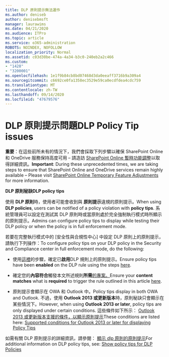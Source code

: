 ```yaml
---
title: DLP 原則提示無法運作
ms.author: deniseb
author: denisebmsft
manager: laurawims
ms.date: 04/21/2020
ms.audience: ITPro
ms.topic: article
ms.service: o365-administration
ROBOTS: NOINDEX, NOFOLLOW
localization_priority: Normal
ms.assetid: c03d30be-474a-4a34-b3c0-240eb2a2c466
ms.custom:
- "1428"
- "3200001"
ms.openlocfilehash: 1e1f9b84cb8bd07468d3da0eeaff3716b9a309a4
ms.sourcegitcommit: c6692ce0fa1358ec3529e59ca0ecdfdea4cdc759
ms.translationtype: MT
ms.contentlocale: zh-TW
ms.lasthandoff: 09/14/2020
ms.locfileid: "47679576"
---
```

# <a name="dlp-policy-tip-issues"></a><span data-ttu-id="bfef9-102">DLP 原則提示問題</span><span class="sxs-lookup"><span data-stu-id="bfef9-102">DLP Policy Tip issues</span></span>

<span data-ttu-id="bfef9-103">**重要**：在這些前所未有的情況下，我們會採取下列步驟以確保 SharePoint Online 和 OneDrive 服務保持高度可用 – 請造訪 [SharePoint Online 暫時功能調整](https://aka.ms/ODSPAdjustments)以取得詳細資訊。</span><span class="sxs-lookup"><span data-stu-id="bfef9-103">**Important**: During these unprecedented times, we are taking steps to ensure that SharePoint Online and OneDrive services remain highly available – Please visit [SharePoint Online Temporary Feature Adjustments](https://aka.ms/ODSPAdjustments) for more information.</span></span>

<span data-ttu-id="bfef9-104">**DLP 原則秘訣**</span><span class="sxs-lookup"><span data-stu-id="bfef9-104">**DLP policy tips**</span></span>

<span data-ttu-id="bfef9-105">使用 **DLP 原則**時，使用者可能會收到與 **原則提示**違規的原則提示。</span><span class="sxs-lookup"><span data-stu-id="bfef9-105">When using **DLP policies**, users can be notified of a policy violation with **policy tips**.</span></span> <span data-ttu-id="bfef9-106">系統管理員可以設定在測試其 DLP 原則時或當原則處於完全強制執行模式時所顯示的原則提示。</span><span class="sxs-lookup"><span data-stu-id="bfef9-106">Admins can configure policy tips to display while testing their DLP policy or when the policy is in full enforcement mode.</span></span>
  
<span data-ttu-id="bfef9-107">若要在完整執行模式中的 [安全性與合規性中心] 中設定 DLP 原則上的原則提示，請執行下列操作：</span><span class="sxs-lookup"><span data-stu-id="bfef9-107">To configure policy tips on your DLP policy in the Security and Compliance center in full enforcement mode, do the following:</span></span>
  
- <span data-ttu-id="bfef9-108">使用[這裡](https://docs.microsoft.com/microsoft-365/compliance/use-notifications-and-policy-tips)的步驟，確定已**啟用**DLP 規則上的原則提示。</span><span class="sxs-lookup"><span data-stu-id="bfef9-108">Ensure policy tips have been **enabled** on the DLP rule using the steps [here](https://docs.microsoft.com/microsoft-365/compliance/use-notifications-and-policy-tips).</span></span>

- <span data-ttu-id="bfef9-109">確定您的**內容符合**觸發本文所述規則**所需**[的專案。](https://docs.microsoft.com/microsoft-365/compliance/sensitive-information-type-entity-definitions)</span><span class="sxs-lookup"><span data-stu-id="bfef9-109">Ensure your **content matches** what is **required** to trigger the rule outlined in this article [here](https://docs.microsoft.com/microsoft-365/compliance/sensitive-information-type-entity-definitions).</span></span>

- <span data-ttu-id="bfef9-110">原則提示會顯示在 OWA 和 Outlook 中。</span><span class="sxs-lookup"><span data-stu-id="bfef9-110">Policy tips display in both OWA and Outlook.</span></span> <span data-ttu-id="bfef9-111">不過，使用 **Outlook 2013 或更新版本**時，原則秘訣只會顯示在某些情況下。</span><span class="sxs-lookup"><span data-stu-id="bfef9-111">However, when using **Outlook 2013 or later**, policy tips are only displayed under certain conditions.</span></span> <span data-ttu-id="bfef9-112">這些條件如下所示： [Outlook 2013 或更新版本支援的條件，以顯示原則提示](https://docs.microsoft.com/microsoft-365/compliance/use-notifications-and-policy-tips)</span><span class="sxs-lookup"><span data-stu-id="bfef9-112">These conditions are listed here: [Supported conditions for Outlook 2013 or later for displaying Policy Tips](https://docs.microsoft.com/microsoft-365/compliance/use-notifications-and-policy-tips)</span></span>

<span data-ttu-id="bfef9-113">如需有關 DLP 原則提示的詳細資訊，請參閱： [顯示 dlp 原則的原則提示](https://docs.microsoft.com/microsoft-365/compliance/use-notifications-and-policy-tips)</span><span class="sxs-lookup"><span data-stu-id="bfef9-113">For additional information on DLP policy tips, see: [Show policy tips for DLP Policies](https://docs.microsoft.com/microsoft-365/compliance/use-notifications-and-policy-tips)</span></span>
  